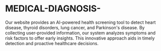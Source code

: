# MEDICAL-DIAGNOSIS-
Our website provides an AI-powered health screening tool to detect heart disease, thyroid disorders, lung cancer, and Parkinson's disease. By collecting user-provided information, our system analyzes symptoms and risk factors to offer early insights. This innovative approach aids in timely detection and proactive healthcare decisions.
